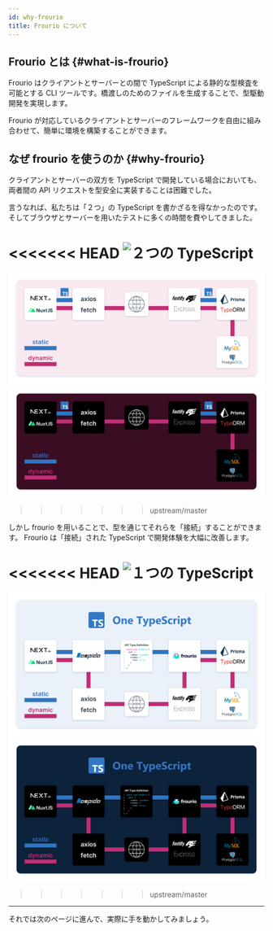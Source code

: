 ```yaml
---
id: why-frourio
title: Frourio について
---
```


## Frourio とは {#what-is-frourio}

Frourio はクライアントとサーバーとの間で TypeScript による静的な型検査を可能とする CLI ツールです。橋渡しのためのファイルを生成することで、型駆動開発を実現します。

Frourio が対応しているクライアントとサーバーのフレームワークを自由に組み合わせて、簡単に環境を構築することができます。

## なぜ frourio を使うのか {#why-frourio}

クライアントとサーバーの双方を TypeScript で開発している場合においても、両者間の API リクエストを型安全に実装することは困難でした。

言うなれば、私たちは「２つ」の TypeScript を書かざるを得なかったのです。
そしてブラウザとサーバーを用いたテストに多くの時間を費やしてきました。

<<<<<<< HEAD
![２つの TypeScript](/img/TwoTS.svg)
=======
![Two TypeScript](/img/docs/TwoTS.svg#gh-light-mode-only)
![Two TypeScript](/img/docs/TwoTS-dark.svg#gh-dark-mode-only)
>>>>>>> upstream/master

しかし frourio を用いることで、型を通じてそれらを「接続」することができます。
Frourio は「接続」された TypeScript で開発体験を大幅に改善します。

<<<<<<< HEAD
![１つの TypeScript](/img/OneTS.svg)
=======
![One TypeScript](/img/docs/OneTS.svg#gh-light-mode-only)
![One TypeScript](/img/docs/OneTS-dark.svg#gh-dark-mode-only)
>>>>>>> upstream/master

---

それでは次のページに進んで、実際に手を動かしてみましょう。
